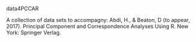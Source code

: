 data4PCCAR

A collection of data sets to accompagny:
Abdi, H., & Beaton, D (to appear, 2017).
Principal Component and Correspondence Analyses Using R. New York: Springer Verlag. 